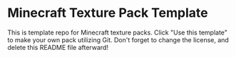 # Minecraft Texture Pack Template
This is template repo for Minecraft texture packs.
Click "Use this template" to make your own pack utilizing Git.
Don't forget to change the license, and delete this README file afterward!

